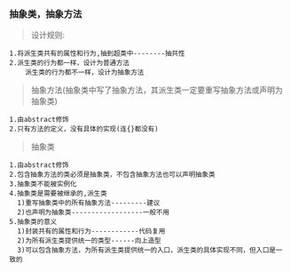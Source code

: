 ### 抽象类，抽象方法

>设计规则:

	1.将派生类共有的属性和行为,抽到超类中--------抽共性
	2.派生类的行为都一样，设计为普通方法
	    派生类的行为都不一样，设计为抽象方法
	    
>抽象方法(抽象类中写了抽象方法，其派生类一定要重写抽象方法或声明为抽象类)

	1.由abstract修饰
	2.只有方法的定义，没有具体的实现(连{}都没有)
	
>抽象类
	
	1.由abstract修饰
	2.包含抽象方法的类必须是抽象类，不包含抽象方法也可以声明抽象类
	3.抽象类不能被实例化
	4.抽象类是需要被继承的,派生类
	  1)重写抽象类中的所有抽象方法---------建议
	  2)也声明为抽象类------------------一般不用
	5.抽象类的意义
	  1)封装共有的属性和行为------------代码复用
	  2)为所有派生类提供统一的类型------向上造型
	  3)可以包含抽象方法，为所有派生类提供统一的入口，派生类的具体实现不同，但入口是一致的
	  